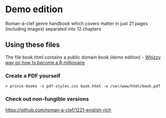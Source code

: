 Demo edition
=========

Roman-à-clef genre handbook which covers matter in just 21 pages (including images) separated into 12 chapters

## Using these files

The file book.html contains a public domain book (demo edition) - [Whizzy way on how to become a ₿ millionaire](http://handbook.lol/) 

### Create a PDF yourself

    > prince-books -s pdf-styles.css book.html -o /var/www/html/book.pdf

### Check out non-fungible versions

https://github.com/roman-a-clef/1221-english-rich
